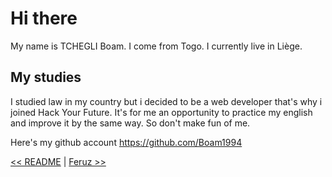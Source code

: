 
# Hi there 

My name is TCHEGLI Boam. I come from Togo. I currently live in Liège.

## My studies

I studied law in my country but i decided to be a web developer that's why i joined Hack Your Future. It's for me an opportunity to practice my english and improve it by the same way. So don't make fun of me.

Here's my github account https://github.com/Boam1994

[<< README](./README.md) | [Feruz >>](./Feruz.md)